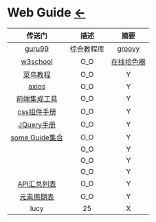 # Web Guide  [←](../index.md)

| 传送门 | 描述 | 摘要 |
|:---:|:---:|:---:|
| [guru99](https://www.guru99.com/) | 综合教程库 | [groovy](https://www.guru99.com/groovy-tutorial.html) |
| [w3school](https://www.w3school.com.cn/) | O_O | [在线拾色器](https://www.w3cschool.cn/tools/index?name=cpicker) |
| [菜鸟教程](https://www.runoob.com/) | O_O | Y |
| [axios](http://www.axios-js.com/zh-cn/docs/) | O_O | Y |
| [前端集成工具](http://f2er.club/) | O_O | Y |
| [css组件手册](https://www.css88.com/book/css/) | O_O | Y |
| [JQuery手册](https://www.jq22.com/chm/jquery/index.html) | O_O | Y |
| [some Guide集合](https://github.com/GitHubDaily/GitHubDaily) | O_O | Y |
| []() | O_O | Y |
| []() | O_O | Y |
| []() | O_O | Y |
| [API汇总列表](https://github.com/public-apis/public-apis) | O_O | Y |
| [元素周期表](https://ptable.com/#%E6%80%A7%E8%B3%AA) | O_O | Y |
| lucy | 25 | X |

